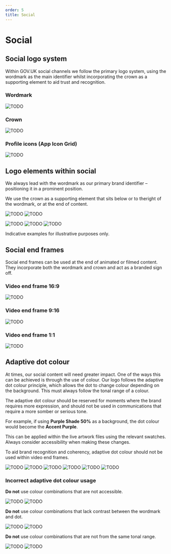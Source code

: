```yaml
---
order: 5
title: Social
---
```


# Social

## Social logo system

Within GOV.UK social channels we follow the primary logo system, using the wordmark as the main identifier whilst incorporating the crown as a supporting element to aid trust and recognition.

### Wordmark

![TODO](../3-4-app/wordmark-on-blue.svg)

### Crown

![TODO](../3-4-app/crown-on-blue.svg)

### Profile icons (App Icon Grid)

![TODO](./profile-icon-on-blue.svg)

<!-- TODO: two images are in other folder -->


## Logo elements within social

We always lead with the wordmark as our primary brand identifier – positioning it in a prominent position.

We use the crown as a supporting element that sits below or to theright  of the wordmark, or at the end of content.

![TODO](./profile-icon-lines.svg)
![TODO](./profile-icon.svg)

![TODO](./youtube-example.png)
![TODO](./insta-example.png)
![TODO](./facebook-example.png)

Indicative examples for illustrative purposes only.


## Social end frames

Social end frames can be used at the end of animated or filmed content. They incorporate both the wordmark and crown and act as a branded sign off.

### Video end frame 16:9

![TODO](./end-frame-1920x1080.gif)

### Video end frame 9:16

![TODO](./end-frame-1080x1920.gif)

### Video end frame 1:1 

![TODO](./end-frame-1080x1080.gif)


## Adaptive dot colour

At times, our social content will need greater impact. One of the ways this can be achieved is through the use 
of colour. Our logo follows the adaptive dot colour principle, which allows the dot to change colour depending on the background. This must always 
follow the tonal range of a colour.

The adaptive dot colour should be reserved for moments where the brand requires more expression, and should not be used in communications that require a more somber or serious tone.

For example, if using **Purple Shade 50%** as a background, the dot colour would become the **Accent Purple**.

This can be applied within the live artwork files using the relevant swatches. Always consider accessibility when making these changes.

To aid brand recognition and coherency, adaptive dot colour should not be used within video end frames.

![TODO](./adaptive-primary-blue.svg)
![TODO](./adaptive-primary-green.svg)
![TODO](./adaptive-primary-shade50-blue.svg)
![TODO](./adaptive-primary-shade50-purple.svg)
![TODO](./adaptive-primary-shade50-red.svg)
![TODO](./adaptive-primary-shade50-teal.svg)


### Incorrect adaptive dot colour usage

**Do not** use colour combinations that are not accessible.

![TODO](./incorrect-not-accessible-1.svg)
![TODO](./incorrect-not-accessible-2.svg)

**Do not** use colour combinations that lack contrast between the wordmark and dot.

![TODO](./incorrect-low-contrast-1.svg)
![TODO](./incorrect-low-contrast-2.svg)

**Do not** use colour combinations that are not from the same tonal range.

![TODO](./incorrect-tonal-1.svg)
![TODO](./incorrect-tonal-2.svg)

